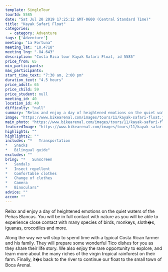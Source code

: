 ```yaml
---
template: SingleTour
tourId: 5585
date: "Sat Jul 20 2019 17:25:12 GMT-0600 (Central Standard Time)"
title: "Kayak Safari Float"
categories: 
  - category: Adventure
tags: ['Adventure']
meeting: "La Fortuna"
meeting_lat: "10.4718"
meeting_lng: "-84.643"
description: "Costa Rica tour Kayak Safari Float, id 5585"
price_from: 65
min_participants: 
max_participants: 
start_time_text: "7:30 am, 2:00 pm"
duration_text: "4.5 hours"
price_adult: 65
price_child: 59
price_student: null
meeting_id: 40
location_id: 40
difficulty: "null"
summary: "Relax and enjoy a day of heightened emotions on the quiet waters of the Pe�as Blancas."
image: "https://www.bikearenal.com/images/tours/11/kayak-safari-float.jpg"
main_photo: "https://www.bikearenal.com/images/tours/11/kayak-safari-float.jpg"
featuredImage: "https://www.bikearenal.com/images/tours/11/kayak-safari-float.jpg"
highlights: ""
highlights2: ""
includes: "*   Transportation
*   Snacks
*   Bilingual guide"
excludes: ""
bring: "*   Sunscreen
*   Sandals
*   Insect repellent
*   Comfortable clothes
*   Change of clothes
*   Camera
*   Binoculars"
advice: ""
accom: ""
---
```

Relax and enjoy a day of heightened emotions on the quiet waters of the Peñas Blancas. You will be in full contact with nature as you will be able to experience close contact with many species of birds, monkeys, sloth�s, iguanas, crocodiles and more.

Along the way we will stop to spend time with a typical Costa Rican farmer and his family. They will prepare some wonderful Tico dishes for you as they share their life story. We also enjoy the rare opportunity to explore, and learn more about the many riches of the virgin tropical rainforest on their farm. Finally, it�s back to the river to continue our float to the small town of Boca Arenal.